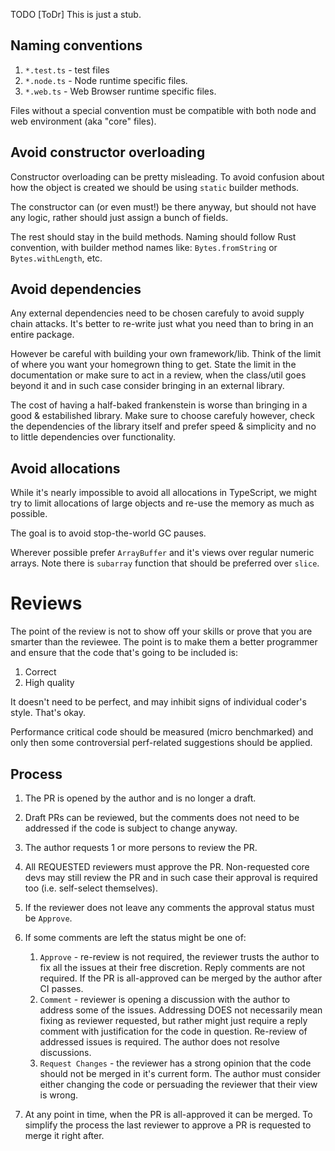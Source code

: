 TODO [ToDr] This is just a stub.

## Naming conventions

1. `*.test.ts` - test files
2. `*.node.ts` - Node runtime specific files.
3. `*.web.ts` - Web Browser runtime specific files.

Files without a special convention must be compatible with both node and web
environment (aka "core" files).

## Avoid constructor overloading

Constructor overloading can be pretty misleading. To avoid confusion about how the
object is created we should be using `static` builder methods.

The constructor can (or even must!) be there anyway, but should not have any logic,
rather should just assign a bunch of fields.

The rest should stay in the build methods. Naming should follow Rust convention,
with builder method names like: `Bytes.fromString` or `Bytes.withLength`, etc.

## Avoid dependencies

Any external dependencies need to be chosen carefuly to avoid supply chain attacks.
It's better to re-write just what you need than to bring in an entire package.

However be careful with building your own framework/lib. Think of the limit
of where you want your homegrown thing to get. State the limit in the
documentation or make sure to act in a review, when the class/util goes beyond
it and in such case consider bringing in an external library.

The cost of having a half-baked frankenstein is worse than bringing in a good
& estabilished library. Make sure to choose carefuly however, check the
dependencies of the library itself and prefer speed & simplicity and no to
little dependencies over functionality.

## Avoid allocations

While it's nearly impossible to avoid all allocations in TypeScript,
we might try to limit allocations of large objects
and re-use the memory as much as possible.

The goal is to avoid stop-the-world GC pauses.

Wherever possible prefer `ArrayBuffer` and it's views over regular numeric arrays.
Note there is `subarray` function that should be preferred over `slice`.


# Reviews

The point of the review is not to show off your skills or prove that you are
smarter than the reviewee. The point is to make them a better programmer
and ensure that the code that's going to be included is:
1. Correct
2. High quality

It doesn't need to be perfect, and may inhibit signs of individual coder's style.
That's okay.

Performance critical code should be measured (micro benchmarked) and only then
some controversial perf-related suggestions should be applied.

## Process

1. The PR is opened by the author and is no longer a draft.
2. Draft PRs can be reviewed, but the comments does not need to be addressed if
    the code is subject to change anyway.
3. The author requests 1 or more persons to review the PR.
4. All REQUESTED reviewers must approve the PR. Non-requested core devs may still
    review the PR and in such case their approval is required too (i.e.
    self-select themselves).
5. If the reviewer does not leave any comments the approval status must be `Approve`.
6. If some comments are left the status might be one of:
    1. `Approve` - re-review is not required, the reviewer trusts the author to
        fix all the issues at their free discretion. Reply comments are not required.
        If the PR is all-approved can be merged by the author after CI passes.
    2. `Comment` - reviewer is opening a discussion with the author to address
        some of the issues. Addressing DOES not necessarily mean fixing as reviewer
        requested, but rather might just require a reply comment with justification
        for the code in question. Re-review of addressed issues is required.
        The author does not resolve discussions.
    3. `Request Changes` - the reviewer has a strong opinion that the code should
        not be merged in it's current form. The author must consider either changing
        the code or persuading the reviewer that their view is wrong.

7. At any point in time, when the PR is all-approved it can be merged. To simplify
    the process the last reviewer to approve a PR is requested to merge it right
    after.
